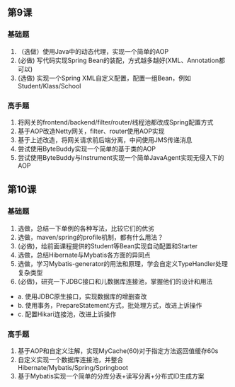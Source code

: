 ## 第9课
### 基础题
1. （选做）使用Java中的动态代理，实现一个简单的AOP
2. (必做) 写代码实现Spring Bean的装配，方式越多越好(XML、Annotation都可以)
3. (选做) 实现一个Spring XML自定义配置，配置一组Bean，例如Student/Klass/School
### 高手题
1. 将网关的frontend/backend/filter/router/线程池都改成Spring配置方式
2. 基于AOP改造Netty网关，filter、router使用AOP实现
3. 基于上述改造，将网关请求前后端分离，中间使用JMS传递消息
4. 尝试使用ByteBuddy实现一个简单的基于类的AOP
5. 尝试使用ByteBuddy与Instrument实现一个简单JavaAgent实现无侵入下的AOP

## 第10课
### 基础题
1. 选做，总结一下单例的各种写法，比较它们的优劣
2. 选做，maven/spring的profile机制，都有什么用法？
3. (必做)，给前面课程提供的Student等Bean实现自动配置和Starter
4. 选做，总结Hibernate与Mybatis各方面的异同点
5. 选做，学习Mybatis-generator的用法和原理，学会自定义TypeHandler处理复杂类型
6. (必做)，研究一下JDBC接口和儿数据库连接池，掌握他们的设计和用法
  -  a. 使用JDBC原生接口，实现数据库的增删查改
  -  b. 使用事务，PrepareStatement方式，批处理方式，改进上诉操作
  -  c. 配置Hikari连接池，改进上诉操作
### 高手题
1. 基于AOP和自定义注解，实现MyCache(60)对于指定方法返回值缓存60s
2. 自定义实现一个数据库连接池，并整合Hibernate/Mybatis/Spring/Springboot
3. 基于Mybatis实现一个简单的分库分表+读写分离+分布式ID生成方案